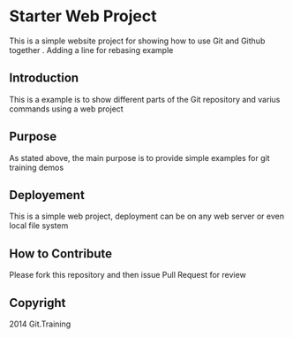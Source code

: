 # Starter Web Project

This is a simple website project for showing how to use  Git and Github together . Adding a line for rebasing example

## Introduction

This is a example is to show different parts of the Git repository and  varius commands using a web project 

## Purpose

As stated above, the main purpose is to provide simple examples for git training demos

## Deployement 

This is a simple web project, deployment can be on any web server or even local file system

## How to Contribute

Please fork this repository and then issue Pull Request for review

## Copyright
  2014 Git.Training 



